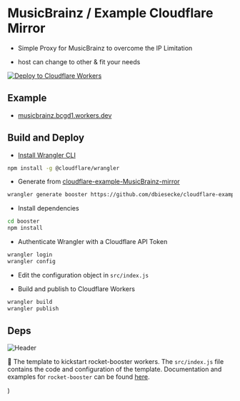 # MusicBrainz / Example Cloudflare Mirror


* Simple Proxy for MusicBrainz to overcome the IP Limitation

* host can change to other & fit your needs


[![Deploy to Cloudflare Workers](https://deploy.workers.cloudflare.com/button)](https://deploy.workers.cloudflare.com/?url=https://github.com/dbiesecke/cloudflare-example-MusicBrainz-mirror)


## Example

 * [musicbrainz.bcgd1.workers.dev](https://musicbrainz.bcgd1.workers.dev)


## Build and Deploy

- [Install Wrangler CLI](https://github.com/cloudflare/wrangler#installation)

```sh
npm install -g @cloudflare/wrangler
```

- Generate from [cloudflare-example-MusicBrainz-mirror](https://github.com/dbiesecke/cloudflare-example-MusicBrainz-mirror)

```sh
wrangler generate booster https://github.com/dbiesecke/cloudflare-example-MusicBrainz-mirror
```

- Install dependencies

```sh
cd booster
npm install
```

- Authenticate Wrangler with a Cloudflare API Token

```sh
wrangler login
wrangler config
```

- Edit the configuration object in `src/index.js`

- Build and publish to Cloudflare Workers

```sh
wrangler build
wrangler publish
```


## Deps

![Header](https://raw.githubusercontent.com/booster-labs/rocket-booster/master/.github/img/header.jpg)

:rocket: The template to kickstart rocket-booster workers. The `src/index.js` file contains the code and configuration of the template. Documentation and examples for `rocket-booster` can be found [here](https://github.com/booster-labs/rocket-booster).

)

